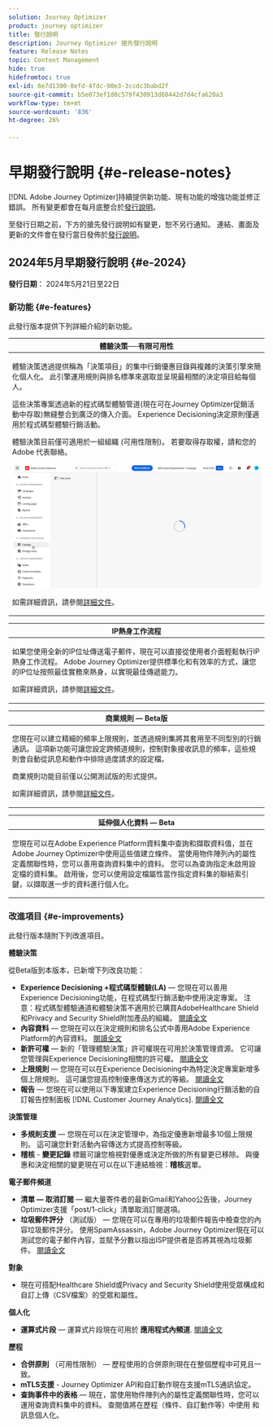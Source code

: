 ```yaml
---
solution: Journey Optimizer
product: journey optimizer
title: 發行說明
description: Journey Optimizer 搶先發行說明
feature: Release Notes
topic: Content Management
hide: true
hidefromtoc: true
exl-id: 6e7d1300-8efd-4fdc-90e3-3ccdc3babd2f
source-git-commit: b5e073ef1d0c579f430913d60442d7d4cfa620a3
workflow-type: tm+mt
source-wordcount: '836'
ht-degree: 26%

---
```


# 早期發行說明 {#e-release-notes}

[!DNL Adobe Journey Optimizer]持續提供新功能、現有功能的增強功能並修正錯誤。 所有變更都會在每月底整合於[發行說明](release-notes.md)。

至發行日期之前，下方的搶先發行說明如有變更，恕不另行通知。 連結、畫面及更新的文件會在發行當日發佈於[發行說明](release-notes.md)。

## 2024年5月早期發行說明 {#e-2024}

**發行日期**： 2024年5月21日至22日

### 新功能 {#e-features}

此發行版本提供下列詳細介紹的新功能。


<table>
<thead>
<tr>
<th><strong>體驗決策──有限可用性</strong><br/></th>
</tr>
</thead>
<tbody>
<tr>
<td>
<p>體驗決策透過提供稱為「決策項目」的集中行銷優惠目錄與複雜的決策引擎來簡化個人化。 此引擎運用規則與排名標準來選取並呈現最相關的決定項目給每個人。</p>
<p>這些決策專案透過新的程式碼型體驗管道(現在可在Journey Optimizer促銷活動中存取)無縫整合到廣泛的傳入介面。 Experience Decisioning決定原則僅適用於程式碼型體驗行銷活動。</p>
<p>體驗決策目前僅可適用於一組組織 (可用性限制)。 若要取得存取權，請和您的 Adobe 代表聯絡。</p>
<img src="assets/do-not-localize/gif-exd.gif"/>
<p>如需詳細資訊，請參閱<a href="../experience-decisioning/gs-experience-decisioning.md">詳細文件</a>。</p>
</td>
</tr>
</tbody>
</table>


<table>
<thead>
<tr>
<th><strong>IP熱身工作流程</strong><br/></th>
</tr>
</thead>
<tbody>
<tr>
<td>
<p>如果您使用全新的IP位址傳送電子郵件，現在可以直接從使用者介面輕鬆執行IP熱身工作流程。 Adobe Journey Optimizer提供標準化和有效率的方式，讓您的IP位址按照最佳實務來熱身，以實現最佳傳遞能力。</p>
<p>如需詳細資訊，請參閱<a href="../configuration/ip-warmup-gs.md">詳細文件</a>。</p>
</td>
</tr>
</tbody>
</table>

<table>
<thead>
<tr>
<th><strong>商業規則 — Beta版</strong><br/></th>
</tr>
</thead>
<tbody>
<tr>
<td>
<p>您現在可以建立精細的頻率上限規則，並透過規則集將其套用至不同型別的行銷通訊。 這項新功能可讓您設定跨頻道規則，控制對象接收訊息的頻率，這些規則會自動從訊息和動作中排除過度請求的設定檔。</p>
<p>商業規則功能目前僅以公開測試版的形式提供。</p>
<p>如需詳細資訊，請參閱<a href="../configuration/business-rules.md">詳細文件</a>。</p>
</td>
</tr>
</tbody>
</table>


<table>
<thead>
<tr>
<th><strong>延伸個人化資料 — Beta</strong><br/></th>
</tr>
</thead>
<tbody>
<tr>
<td>
<p>您現在可以在Adobe Experience Platform資料集中查詢和擷取資料值，並在Adobe Journey Optimizer中使用這些值建立條件。 當使用物件陣列內的屬性定義關聯性時，您可以善用查詢資料集中的資料。 您可以為查詢指定未啟用設定檔的資料集。 啟用後，您可以使用設定檔屬性當作指定資料集的聯結索引鍵，以擷取進一步的資料進行個人化。</p>
</td>
</tr>
</tbody>
</table>

### 改進項目 {#e-improvements}

此發行版本隨附下列改進項目。

**體驗決策**

從Beta版到本版本，已新增下列改良功能：

* **Experience Decisioning +程式碼型體驗(LA)**  — 您現在可以善用Experience Decisioning功能，在程式碼型行銷活動中使用決定專案。 注意：程式碼型體驗通道和體驗決策不適用於已購買AdobeHealthcare Shield和Privacy and Security Shield附加產品的組織。 [閱讀全文](../code-based/get-started-code-based.md)
* **內容資料**  — 您現在可以在決定規則和排名公式中善用Adobe Experience Platform的內容資料。 [閱讀全文](../experience-decisioning/context-data.md)
* **新許可權**  — 新的「管理體驗決策」許可權現在可用於決策管理資源。 它可讓您管理與Experience Decisioning相關的許可權。 [閱讀全文](../experience-decisioning/gs-experience-decisioning.md)
* **上限規則**  — 您現在可以在Experience Decisioning中為特定決定專案新增多個上限規則。 這可讓您提高控制優惠傳送方式的等級。 [閱讀全文](../experience-decisioning/items.md#capping)
* **報告**  — 您現在可以使用以下專案建立Experience Decisioning行銷活動的自訂報告控制面板 [!DNL Customer Journey Analytics]. [閱讀全文](../experience-decisioning/cja-reporting.md)


**決策管理**

* **多規則支援**  — 您現在可以在決定管理中，為指定優惠新增最多10個上限規則。 這可讓您針對活動內容傳送方式提高控制等級。
* **稽核** - **變更記錄** 標籤可讓您檢視對優惠或決定所做的所有變更已移除。 與優惠和決定相關的變更現在可以在以下連結檢視：**稽核**&#x200B;選單。


**電子郵件頻道**

* **清單 — 取消訂閱**  — 繼大量寄件者的最新Gmail和Yahoo公告後，Journey Optimizer支援「post/1-click」清單取消訂閱選項。
* **垃圾郵件評分** （測試版） — 您現在可以在專用的垃圾郵件報告中檢查您的內容垃圾郵件評分。 使用SpamAssassin，Adobe Journey Optimizer現在可以測試您的電子郵件內容，並賦予分數以指出ISP提供者是否將其視為垃圾郵件。 [閱讀全文](../content-management/spam-report.md)


**對象**

* 現在可搭配Healthcare Shield或Privacy and Security Shield使用受眾構成和自訂上傳（CSV檔案）的受眾和屬性。

**個人化**

* **運算式片段**  — 運算式片段現在可用於 **應用程式內頻道**. [閱讀全文](../personalization/use-expression-fragments.md)

**歷程**

* **合併原則** （可用性限制） — 歷程使用的合併原則現在在整個歷程中可見且一致。
* **mTLS支援** - Journey Optimizer API和自訂動作現在支援mTLS通訊協定。
* **查詢事件中的表格**  — 現在，當使用物件陣列內的屬性定義關聯性時，您可以運用查詢資料集中的資料。 查閱值將在歷程（條件、自訂動作等）中使用 和訊息個人化。

